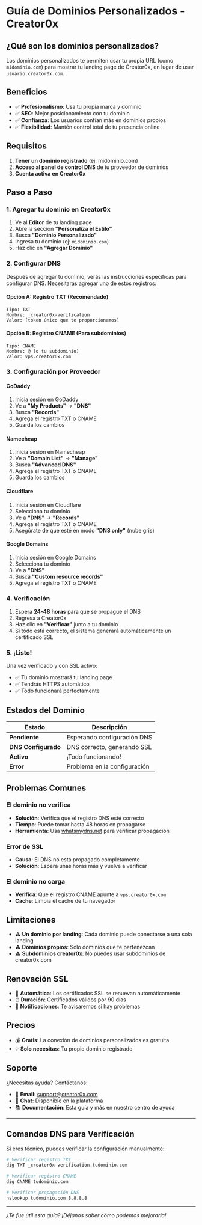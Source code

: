 # Guía de Dominios Personalizados - Creator0x

## ¿Qué son los dominios personalizados?

Los dominios personalizados te permiten usar tu propia URL (como `midominio.com`) para mostrar tu landing page de Creator0x, en lugar de usar `usuario.creator0x.com`.

## Beneficios

- ✅ **Profesionalismo**: Usa tu propia marca y dominio
- ✅ **SEO**: Mejor posicionamiento con tu dominio
- ✅ **Confianza**: Los usuarios confían más en dominios propios
- ✅ **Flexibilidad**: Mantén control total de tu presencia online

## Requisitos

1. **Tener un dominio registrado** (ej: midominio.com)
2. **Acceso al panel de control DNS** de tu proveedor de dominios
3. **Cuenta activa en Creator0x**

## Paso a Paso

### 1. Agregar tu dominio en Creator0x

1. Ve al **Editor** de tu landing page
2. Abre la sección **"Personaliza el Estilo"**
3. Busca **"Dominio Personalizado"**
4. Ingresa tu dominio (ej: `midominio.com`)
5. Haz clic en **"Agregar Dominio"**

### 2. Configurar DNS

Después de agregar tu dominio, verás las instrucciones específicas para configurar DNS. Necesitarás agregar uno de estos registros:

#### Opción A: Registro TXT (Recomendado)

```
Tipo: TXT
Nombre: _creator0x-verification
Valor: [token único que te proporcionamos]
```

#### Opción B: Registro CNAME (Para subdominios)

```
Tipo: CNAME
Nombre: @ (o tu subdominio)
Valor: vps.creator0x.com
```

### 3. Configuración por Proveedor

#### GoDaddy

1. Inicia sesión en GoDaddy
2. Ve a **"My Products"** → **"DNS"**
3. Busca **"Records"**
4. Agrega el registro TXT o CNAME
5. Guarda los cambios

#### Namecheap

1. Inicia sesión en Namecheap
2. Ve a **"Domain List"** → **"Manage"**
3. Busca **"Advanced DNS"**
4. Agrega el registro TXT o CNAME
5. Guarda los cambios

#### Cloudflare

1. Inicia sesión en Cloudflare
2. Selecciona tu dominio
3. Ve a **"DNS"** → **"Records"**
4. Agrega el registro TXT o CNAME
5. Asegúrate de que esté en modo **"DNS only"** (nube gris)

#### Google Domains

1. Inicia sesión en Google Domains
2. Selecciona tu dominio
3. Ve a **"DNS"**
4. Busca **"Custom resource records"**
5. Agrega el registro TXT o CNAME

### 4. Verificación

1. Espera **24-48 horas** para que se propague el DNS
2. Regresa a Creator0x
3. Haz clic en **"Verificar"** junto a tu dominio
4. Si todo está correcto, el sistema generará automáticamente un certificado SSL

### 5. ¡Listo!

Una vez verificado y con SSL activo:

- ✅ Tu dominio mostrará tu landing page
- ✅ Tendrás HTTPS automático
- ✅ Todo funcionará perfectamente

## Estados del Dominio

| Estado              | Descripción                  |
| ------------------- | ---------------------------- |
| **Pendiente**       | Esperando configuración DNS  |
| **DNS Configurado** | DNS correcto, generando SSL  |
| **Activo**          | ¡Todo funcionando!           |
| **Error**           | Problema en la configuración |

## Problemas Comunes

### El dominio no verifica

- **Solución**: Verifica que el registro DNS esté correcto
- **Tiempo**: Puede tomar hasta 48 horas en propagarse
- **Herramienta**: Usa [whatsmydns.net](https://whatsmydns.net) para verificar propagación

### Error de SSL

- **Causa**: El DNS no está propagado completamente
- **Solución**: Espera unas horas más y vuelve a verificar

### El dominio no carga

- **Verifica**: Que el registro CNAME apunte a `vps.creator0x.com`
- **Cache**: Limpia el cache de tu navegador

## Limitaciones

- ⚠️ **Un dominio por landing**: Cada dominio puede conectarse a una sola landing
- ⚠️ **Dominios propios**: Solo dominios que te pertenezcan
- ⚠️ **Subdominios creator0x**: No puedes usar subdominios de creator0x.com

## Renovación SSL

- 🔄 **Automática**: Los certificados SSL se renuevan automáticamente
- ⏰ **Duración**: Certificados válidos por 90 días
- 🔔 **Notificaciones**: Te avisaremos si hay problemas

## Precios

- 💰 **Gratis**: La conexión de dominios personalizados es gratuita
- 💡 **Solo necesitas**: Tu propio dominio registrado

## Soporte

¿Necesitas ayuda? Contáctanos:

- 📧 **Email**: support@creator0x.com
- 💬 **Chat**: Disponible en la plataforma
- 📚 **Documentación**: Esta guía y más en nuestro centro de ayuda

---

## Comandos DNS para Verificación

Si eres técnico, puedes verificar la configuración manualmente:

```bash
# Verificar registro TXT
dig TXT _creator0x-verification.tudominio.com

# Verificar registro CNAME
dig CNAME tudominio.com

# Verificar propagación DNS
nslookup tudominio.com 8.8.8.8
```

---

_¿Te fue útil esta guía? ¡Déjanos saber cómo podemos mejorarla!_

